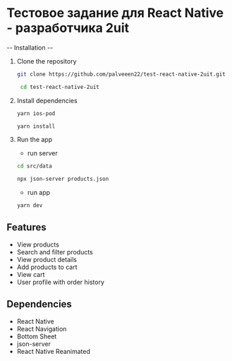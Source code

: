 # Тестовое задание для React Native - разработчика 2uit

-- Installation --

1. Clone the repository
    ```bash
    git clone https://github.com/palveeen22/test-react-native-2uit.git
    ```
   ```bash
    cd test-react-native-2uit
    ```

2. Install dependencies
    ```bash
    yarn ios-pod
    ```
    
    ```bash
    yarn install
    ```
3. Run the app
   - run server
   ```bash
   cd src/data  
    ```
   ```bash
   npx json-server products.json   
    ```
   - run app
    ```bash
    yarn dev
    ```

## Features

- View products
- Search and filter products
- View product details
- Add products to cart
- View cart
- User profile with order history

## Dependencies

- React Native
- React Navigation
- Bottom Sheet
- json-server
- React Native Reanimated
